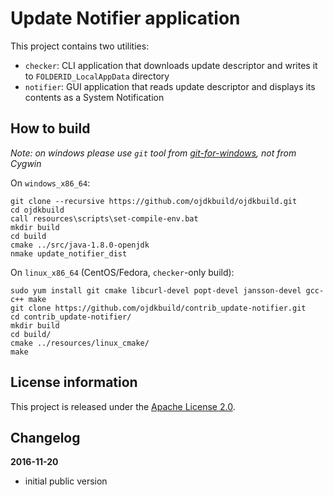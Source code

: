 Update Notifier application
===========================

This project contains two utilities:

 - `checker`: CLI application that downloads update descriptor and writes it to `FOLDERID_LocalAppData` directory
 - `notifier`: GUI application that reads update descriptor and displays its contents as a System Notification

How to build
------------

*Note: on windows please use `git` tool from [git-for-windows](https://git-for-windows.github.io/), not from Cygwin*

On `windows_x86_64`:

    git clone --recursive https://github.com/ojdkbuild/ojdkbuild.git
    cd ojdkbuild
    call resources\scripts\set-compile-env.bat
    mkdir build
    cd build
    cmake ../src/java-1.8.0-openjdk
    nmake update_notifier_dist

On `linux_x86_64` (CentOS/Fedora, `checker`-only build):

    sudo yum install git cmake libcurl-devel popt-devel jansson-devel gcc-c++ make
    git clone https://github.com/ojdkbuild/contrib_update-notifier.git
    cd contrib_update-notifier/
    mkdir build
    cd build/
    cmake ../resources/linux_cmake/
    make 

License information
-------------------

This project is released under the [Apache License 2.0](http://www.apache.org/licenses/LICENSE-2.0).

Changelog
---------

**2016-11-20**

 * initial public version
